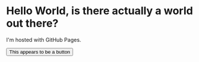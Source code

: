 
<html>
<body>
<h1>Hello World, is there actually a world out there?</h1>
<p>I'm hosted with GitHub Pages.</p>
<button type="button">This appears to be a button</button>
</body>
</html>
